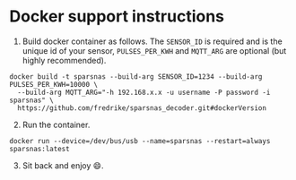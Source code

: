 # Docker support instructions


1. Build docker container as follows. The `SENSOR_ID` is required and is the unique
   id of your sensor, `PULSES_PER_KWH` and `MQTT_ARG` are optional (but highly recommended).

```
docker build -t sparsnas --build-arg SENSOR_ID=1234 --build-arg PULSES_PER_KWH=10000 \
  --build-arg MQTT_ARG="-h 192.168.x.x -u username -P password -i sparsnas" \
  https://github.com/fredrike/sparsnas_decoder.git#dockerVersion
```

2. Run the container.

```
docker run --device=/dev/bus/usb --name=sparsnas --restart=always sparsnas:latest
```

3. Sit back and enjoy :smile:.
